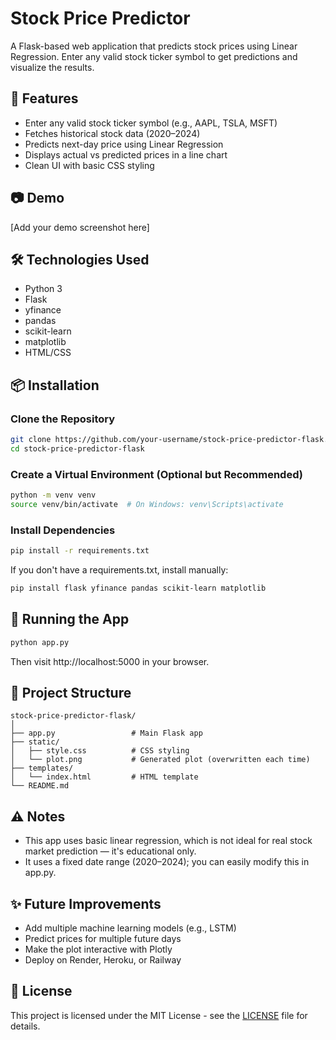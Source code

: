 # Stock Price Predictor

A Flask-based web application that predicts stock prices using Linear Regression. Enter any valid stock ticker symbol to get predictions and visualize the results.

## 🚀 Features

- Enter any valid stock ticker symbol (e.g., AAPL, TSLA, MSFT)
- Fetches historical stock data (2020–2024)
- Predicts next-day price using Linear Regression
- Displays actual vs predicted prices in a line chart
- Clean UI with basic CSS styling

## 📷 Demo

[Add your demo screenshot here]

## 🛠️ Technologies Used

- Python 3
- Flask
- yfinance
- pandas
- scikit-learn
- matplotlib
- HTML/CSS

## 📦 Installation

### Clone the Repository

```bash
git clone https://github.com/your-username/stock-price-predictor-flask.git
cd stock-price-predictor-flask
```

### Create a Virtual Environment (Optional but Recommended)

```bash
python -m venv venv
source venv/bin/activate  # On Windows: venv\Scripts\activate
```

### Install Dependencies

```bash
pip install -r requirements.txt
```

If you don't have a requirements.txt, install manually:

```bash
pip install flask yfinance pandas scikit-learn matplotlib
```

## 🚀 Running the App

```bash
python app.py
```

Then visit http://localhost:5000 in your browser.

## 📁 Project Structure

```
stock-price-predictor-flask/
│
├── app.py                 # Main Flask app
├── static/
│   ├── style.css          # CSS styling
│   └── plot.png           # Generated plot (overwritten each time)
├── templates/
│   └── index.html         # HTML template
└── README.md
```

## ⚠️ Notes

- This app uses basic linear regression, which is not ideal for real stock market prediction — it's educational only.
- It uses a fixed date range (2020–2024); you can easily modify this in app.py.

## ✨ Future Improvements

- Add multiple machine learning models (e.g., LSTM)
- Predict prices for multiple future days
- Make the plot interactive with Plotly
- Deploy on Render, Heroku, or Railway

## 📜 License

This project is licensed under the MIT License - see the [LICENSE](LICENSE) file for details.